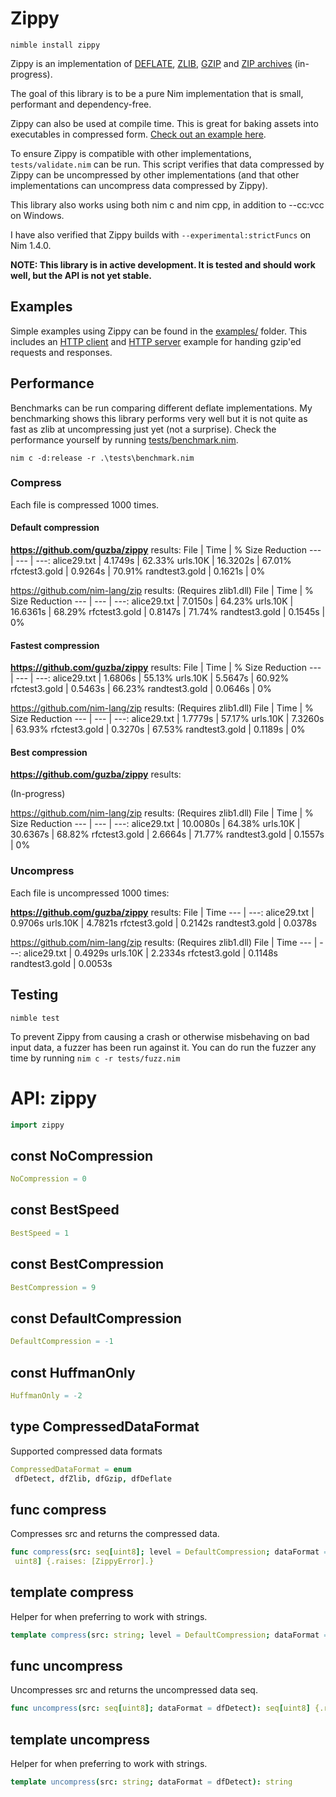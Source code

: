 # Zippy

`nimble install zippy`

Zippy is an implementation of [DEFLATE](https://tools.ietf.org/html/rfc1951), [ZLIB](https://tools.ietf.org/html/rfc1950), [GZIP](https://tools.ietf.org/html/rfc1952) and [ZIP archives](https://en.wikipedia.org/wiki/Zip_(file_format)) (in-progress).

The goal of this library is to be a pure Nim implementation that is small, performant and dependency-free.

Zippy can also be used at compile time. This is great for baking assets into executables in compressed form. [Check out an example here](https://github.com/guzba/zippy/blob/master/examples/compiletime.nim).

To ensure Zippy is compatible with other implementations, `tests/validate.nim` can be run. This script verifies that data compressed by Zippy can be uncompressed by other implementations (and that other implementations can uncompress data compressed by Zippy).

This library also works using both nim c and nim cpp, in addition to --cc:vcc on Windows.

I have also verified that Zippy builds with `--experimental:strictFuncs` on Nim 1.4.0.

**NOTE: This library is in active development. It is tested and should work well, but the API is not yet stable.**

## Examples

Simple examples using Zippy can be found in the [examples/](https://github.com/guzba/zippy/blob/master/examples) folder. This includes an [HTTP client](https://github.com/guzba/zippy/blob/master/examples/http_client.nim) and [HTTP server](https://github.com/guzba/zippy/blob/master/examples/http_server.nim) example for handing gzip'ed requests and responses.

## Performance

Benchmarks can be run comparing different deflate implementations. My benchmarking shows this library performs very well but it is not quite as fast as zlib at uncompressing just yet (not a surprise). Check the performance yourself by running [tests/benchmark.nim](https://github.com/guzba/zippy/blob/master/tests/benchmark.nim).

`nim c -d:release -r .\tests\benchmark.nim`

### Compress

Each file is compressed 1000 times.

#### Default compression

**https://github.com/guzba/zippy** results:
File | Time | % Size Reduction
--- | --- | ---:
alice29.txt | 4.1749s | 62.33%
urls.10K | 16.3202s | 67.01%
rfctest3.gold | 0.9264s | 70.91%
randtest3.gold | 0.1621s | 0%

https://github.com/nim-lang/zip results: (Requires zlib1.dll)
File | Time | % Size Reduction
--- | --- | ---:
alice29.txt | 7.0150s | 64.23%
urls.10K | 16.6361s | 68.29%
rfctest3.gold | 0.8147s | 71.74%
randtest3.gold | 0.1545s | 0%

#### Fastest compression

**https://github.com/guzba/zippy** results:
File | Time | % Size Reduction
--- | --- | ---:
alice29.txt | 1.6806s | 55.13%
urls.10K | 5.5647s | 60.92%
rfctest3.gold | 0.5463s | 66.23%
randtest3.gold | 0.0646s | 0%

https://github.com/nim-lang/zip results: (Requires zlib1.dll)
File | Time | % Size Reduction
--- | --- | ---:
alice29.txt | 1.7779s | 57.17%
urls.10K | 7.3260s | 63.93%
rfctest3.gold | 0.3270s | 67.53%
randtest3.gold | 0.1189s | 0%

#### Best compression

**https://github.com/guzba/zippy** results:

(In-progress)

https://github.com/nim-lang/zip results: (Requires zlib1.dll)
File | Time | % Size Reduction
--- | --- | ---:
alice29.txt | 10.0080s | 64.38%
urls.10K | 30.6367s | 68.82%
rfctest3.gold | 2.6664s | 71.77%
randtest3.gold | 0.1557s | 0%

### Uncompress

Each file is uncompressed 1000 times:

**https://github.com/guzba/zippy** results:
File | Time
--- | ---:
alice29.txt | 0.9706s
urls.10K | 4.7821s
rfctest3.gold | 0.2142s
randtest3.gold | 0.0378s

https://github.com/nim-lang/zip results: (Requires zlib1.dll)
File | Time
--- | ---:
alice29.txt | 0.4929s
urls.10K | 2.2334s
rfctest3.gold | 0.1148s
randtest3.gold | 0.0053s


## Testing
`nimble test`

To prevent Zippy from causing a crash or otherwise misbehaving on bad input data, a fuzzer has been run against it. You can do run the fuzzer any time by running `nim c -r tests/fuzz.nim`

# API: zippy

```nim
import zippy
```

## **const** NoCompression


```nim
NoCompression = 0
```

## **const** BestSpeed


```nim
BestSpeed = 1
```

## **const** BestCompression


```nim
BestCompression = 9
```

## **const** DefaultCompression


```nim
DefaultCompression = -1
```

## **const** HuffmanOnly


```nim
HuffmanOnly = -2
```

## **type** CompressedDataFormat

Supported compressed data formats

```nim
CompressedDataFormat = enum
 dfDetect, dfZlib, dfGzip, dfDeflate
```

## **func** compress

Compresses src and returns the compressed data.

```nim
func compress(src: seq[uint8]; level = DefaultCompression; dataFormat = dfGzip): seq[
 uint8] {.raises: [ZippyError].}
```

## **template** compress

Helper for when preferring to work with strings.

```nim
template compress(src: string; level = DefaultCompression; dataFormat = dfGzip): string
```

## **func** uncompress

Uncompresses src and returns the uncompressed data seq.

```nim
func uncompress(src: seq[uint8]; dataFormat = dfDetect): seq[uint8] {.raises: [ZippyError].}
```

## **template** uncompress

Helper for when preferring to work with strings.

```nim
template uncompress(src: string; dataFormat = dfDetect): string
```
